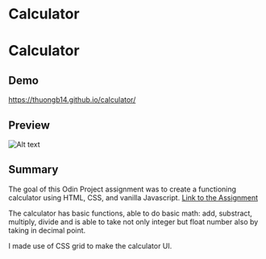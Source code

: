 # Calculator

# Calculator

## Demo

https://thuongb14.github.io/calculator/

## Preview
![Alt text]()

## Summary
The goal of this Odin Project assignment was to create a functioning calculator using HTML, CSS, and vanilla Javascript.
[Link to the Assignment](https://www.theodinproject.com/lessons/foundations-calculator)

The calculator has basic functions, able to do basic math: add, substract, multiply, divide and is able to take not only integer but float number also by taking in decimal point.

I made use of CSS grid to make the calculator UI.
